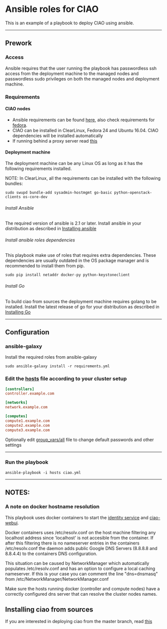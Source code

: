 # Ansible roles for CIAO
This is an example of a playbook to deploy CIAO using ansible.

---
## Prework

### Access
Ansible requires that the user running the playbook has passwordless ssh access
from the deployment machine to the managed nodes and passwordless sudo privileges
on both the managed nodes and deployment machine.

### Requirements

#### CIAO nodes
* Ansible requirements can be found
[here](http://docs.ansible.com/ansible/intro_installation.html#managed-node-requirements),
also check requirements for [fedora](https://github.com/clearlinux/clear-config-management/blob/master/examples/ciao/doc/requirements.md#fedora).
* CIAO can be installed in ClearLinux, Fedora 24 and Ubuntu 16.04.
CIAO dependencies will be installed automatically
* If running behind a proxy server read [this](https://github.com/clearlinux/clear-config-management/blob/master/examples/ciao/doc/requirements.md#proxies)

#### Deployment machine
The deployment machine can be any Linux OS as long as it has the following requirements installed.

NOTE: In ClearLinux, all the requirements can be installed with the following bundles:

    sudo swupd bundle-add sysadmin-hostmgmt go-basic python-openstack-clients os-core-dev

###### Install Ansible
The required version of ansible is 2.1 or later. Install ansible in your distribution as described in [Installing ansible](http://docs.ansible.com/ansible/intro_installation.html)

###### Install ansible roles dependencies
This playbook make use of roles that requires extra dependencies. These dependencies
are usually outdated in the OS package manager and is recommended to install them from pip.

    sudo pip install netaddr docker-py python-keystoneclient

###### Install Go
To build ciao from sources the deployment machine requires golang to be installed.
Install the latest release of go for your distribution as described in
[Installing Go](https://golang.org/doc/install)

---

## Configuration

### ansible-galaxy
Install the required roles from ansible-galaxy

    sudo ansible-galaxy install -r requirements.yml

### Edit the [hosts](hosts) file according to your cluster setup
```ini
[controllers]
controller.example.com

[networks]
network.example.com

[computes]
compute1.example.com
compute2.example.com
compute3.example.com
```

Optionally edit [group_vars/all](group_vars/all) file to change default passwords and other settings

---

### Run the playbook

    ansible-playbook -i hosts ciao.yml

---

## NOTES:
### A note on docker hostname resolution
This playbook uses docker containers to start the [identity service](https://hub.docker.com/r/clearlinux/keystone/) and [ciao-webui](https://hub.docker.com/r/clearlinux/ciao-webui/).

Docker containers uses /etc/resolv.conf on the host machine filtering any localhost
address since 'localhost' is not accesible from the container. If after this filtering
there is no nameserver entries in the containers /etc/resolv.conf the daemon adds
public Google DNS Servers (8.8.8.8 and 8.8.4.4) to the containers DNS configuration.

This situation can be caused by NetworkManager which automatically populates /etc/resolv.conf
and has an option to configure a local caching nameserver. If this is your case you can comment
the line "dns=dnsmasq" from /etc/NetworkManager/NetworkManager.conf

Make sure the hosts running docker (controller and compute nodes) have a correctly
configured dns server that can resolve the cluster nodes names.

## Installing ciao from sources
If you are interested in deploying ciao from the master branch, read [this](doc/development.md)
